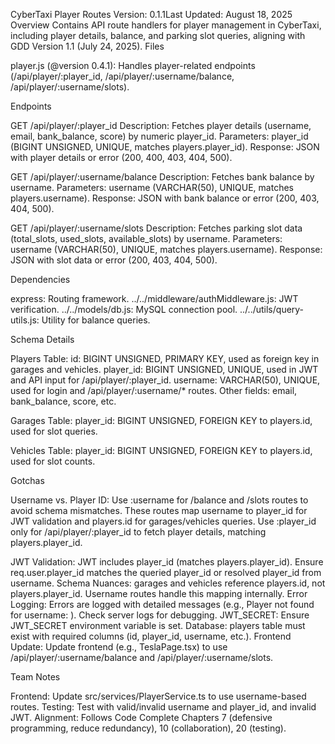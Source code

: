 CyberTaxi Player Routes
Version: 0.1.1Last Updated: August 18, 2025
Overview
Contains API route handlers for player management in CyberTaxi, including player details, balance, and parking slot queries, aligning with GDD Version 1.1 (July 24, 2025).
Files

player.js (@version 0.4.1): Handles player-related endpoints (/api/player/:player_id, /api/player/:username/balance, /api/player/:username/slots).

Endpoints

GET /api/player/:player_id
Description: Fetches player details (username, email, bank_balance, score) by numeric player_id.
Parameters: player_id (BIGINT UNSIGNED, UNIQUE, matches players.player_id).
Response: JSON with player details or error (200, 400, 403, 404, 500).

GET /api/player/:username/balance
Description: Fetches bank balance by username.
Parameters: username (VARCHAR(50), UNIQUE, matches players.username).
Response: JSON with bank balance or error (200, 403, 404, 500).

GET /api/player/:username/slots
Description: Fetches parking slot data (total_slots, used_slots, available_slots) by username.
Parameters: username (VARCHAR(50), UNIQUE, matches players.username).
Response: JSON with slot data or error (200, 403, 404, 500).

Dependencies

express: Routing framework.
../../middleware/authMiddleware.js: JWT verification.
../../models/db.js: MySQL connection pool.
../../utils/query-utils.js: Utility for balance queries.

Schema Details

Players Table:
id: BIGINT UNSIGNED, PRIMARY KEY, used as foreign key in garages and vehicles.
player_id: BIGINT UNSIGNED, UNIQUE, used in JWT and API input for /api/player/:player_id.
username: VARCHAR(50), UNIQUE, used for login and /api/player/:username/\* routes.
Other fields: email, bank_balance, score, etc.

Garages Table:
player_id: BIGINT UNSIGNED, FOREIGN KEY to players.id, used for slot queries.

Vehicles Table:
player_id: BIGINT UNSIGNED, FOREIGN KEY to players.id, used for slot counts.

Gotchas

Username vs. Player ID:
Use :username for /balance and /slots routes to avoid schema mismatches. These routes map username to player_id for JWT validation and players.id for garages/vehicles queries.
Use :player_id only for /api/player/:player_id to fetch player details, matching players.player_id.

JWT Validation: JWT includes player_id (matches players.player_id). Ensure req.user.player_id matches the queried player_id or resolved player_id from username.
Schema Nuances: garages and vehicles reference players.id, not players.player_id. Username routes handle this mapping internally.
Error Logging: Errors are logged with detailed messages (e.g., Player not found for username: <username>). Check server logs for debugging.
JWT_SECRET: Ensure JWT_SECRET environment variable is set.
Database: players table must exist with required columns (id, player_id, username, etc.).
Frontend Update: Update frontend (e.g., TeslaPage.tsx) to use /api/player/:username/balance and /api/player/:username/slots.

Team Notes

Frontend: Update src/services/PlayerService.ts to use username-based routes.
Testing: Test with valid/invalid username and player_id, and invalid JWT.
Alignment: Follows Code Complete Chapters 7 (defensive programming, reduce redundancy), 10 (collaboration), 20 (testing).

